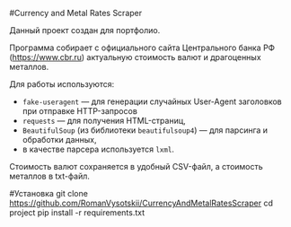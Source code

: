 #Currency and Metal Rates Scraper

Данный проект создан для портфолио.

Программа собирает с официального сайта Центрального банка РФ (https://www.cbr.ru) актуальную стоимость валют и драгоценных металлов.

Для работы используются:
- `fake-useragent` — для генерации случайных User-Agent заголовков при отправке HTTP-запросов
- `requests` — для получения HTML-страниц,
- `BeautifulSoup` (из библиотеки `beautifulsoup4`) — для парсинга и обработки данных,  
- в качестве парсера используется `lxml`.

Стоимость валют сохраняется в удобный CSV-файл, а стоимость металлов в txt-файл.

#Установка
git clone https://github.com/RomanVysotskii/CurrencyAndMetalRatesScraper
cd project
pip install -r requirements.txt